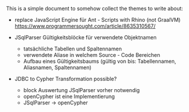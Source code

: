 

This is a simple document to somehow collect the themes to write about:

* replace JavaScript Engine für Ant - Scripts with Rhino (not GraalVM) https://www.programmersought.com/article/8635310567/

* JSqlParser Gültigkeitsblöcke für verwendete Objektnamen 
  * tatsächliche Tabellen und Spaltennamen
  * verwendete Aliase in welchem Source - Code Bereichen
  * Aufbau eines Gültigkeitsbaums (gültig von bis: Tabellennamen, Aliasnamen, Spaltennamen)

* JDBC to Cypher Transformation possible? 
  * block Auswertung JSqlParser vorher notwendig
  * openCypher ist eine Implementierung
  * JSqlParser -> openCypher